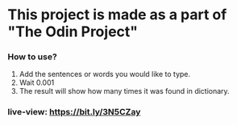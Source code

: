 # This project is made as a part of "The Odin Project"

### How to use?

1. Add the sentences or words you would like to type. <br />
2. Wait 0.001 <br />
3. The result will show how many times it was found in dictionary.


### live-view: https://bit.ly/3N5CZay
